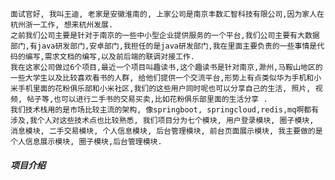 	面试官好, 我叫王迪, 老家是安徽淮南的, 上家公司是南京丰数汇智科技有限公司,因为家人在杭州浙一工作, 想来杭州发展.  
	之前我们公司主要是针对于南京的一些中小型企业提供服务的一个平台,我们公司主要有大数据部门,有java研发部门,安卓部门,我担任的是java研发部门,我在里面主要负责的一些事情是代码的编写,需求文档的编写,以及前后端的联调对接工作.
	我在这家公司做过6个项目,最近一个项目叫趣读书,这个趣读书是针对南京,滁州,马鞍山地区的一些大学生以及比较喜欢看书的人群, 给他们提供一个交流平台,形势上有点类似华为手机和小米手机里面的花粉俱乐部和小米社区,我们的这些用户同时呢也可以分享自己的生活, 照片, 视频, 帖子等,也可以进行二手书的交易买卖,比如花粉俱乐部里面的生活分享 .
	我们技术栈用的是市场比较主流的架构, 像springboot, springcloud,redis,mq啊都有涉及,我个人对这些技术点也比较熟悉, 我们项目分为七个模块, 用户登录模块, 圈子模块, 消息模块, 二手交易模块, 个人信息模块, 后台管理模块, 前台页面展示模块, 我主要做的是个人信息展示模块, 圈子模块,后台管理模块.





##### 项目介绍
